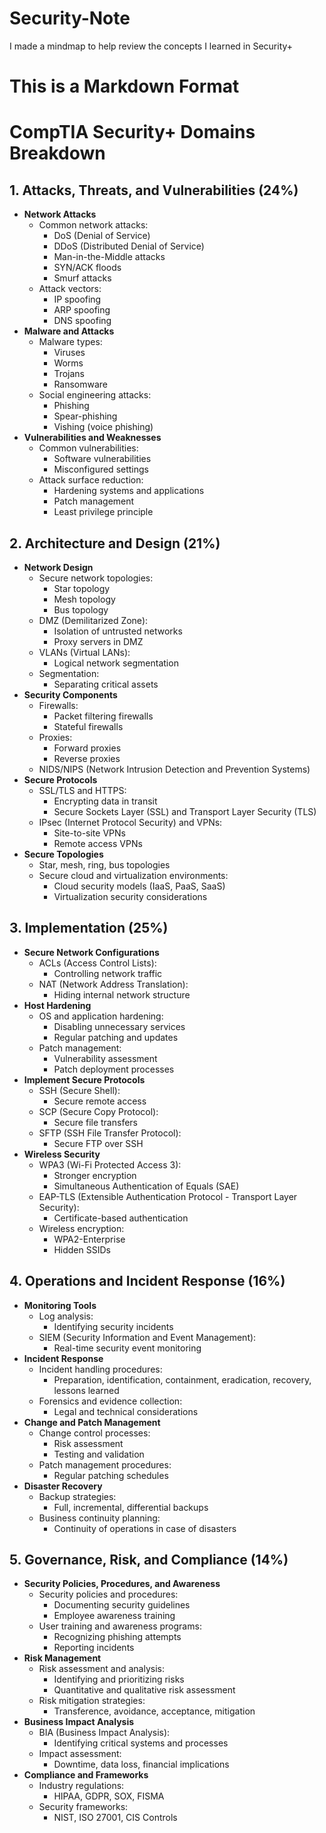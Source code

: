 # Security-Note

I made a mindmap to help review the concepts I learned in Security+

# This is a Markdown Format

# CompTIA Security+ Domains Breakdown

## 1. Attacks, Threats, and Vulnerabilities (24%)
   - **Network Attacks**
     - Common network attacks:
       - DoS (Denial of Service)
       - DDoS (Distributed Denial of Service)
       - Man-in-the-Middle attacks
       - SYN/ACK floods
       - Smurf attacks
     - Attack vectors:
       - IP spoofing
       - ARP spoofing
       - DNS spoofing
   - **Malware and Attacks**
     - Malware types:
       - Viruses
       - Worms
       - Trojans
       - Ransomware
     - Social engineering attacks:
       - Phishing
       - Spear-phishing
       - Vishing (voice phishing)
   - **Vulnerabilities and Weaknesses**
     - Common vulnerabilities:
       - Software vulnerabilities
       - Misconfigured settings
     - Attack surface reduction:
       - Hardening systems and applications
       - Patch management
       - Least privilege principle

## 2. Architecture and Design (21%)
   - **Network Design**
     - Secure network topologies:
       - Star topology
       - Mesh topology
       - Bus topology
     - DMZ (Demilitarized Zone):
       - Isolation of untrusted networks
       - Proxy servers in DMZ
     - VLANs (Virtual LANs):
       - Logical network segmentation
     - Segmentation:
       - Separating critical assets
   - **Security Components**
     - Firewalls:
       - Packet filtering firewalls
       - Stateful firewalls
     - Proxies:
       - Forward proxies
       - Reverse proxies
     - NIDS/NIPS (Network Intrusion Detection and Prevention Systems)
   - **Secure Protocols**
     - SSL/TLS and HTTPS:
       - Encrypting data in transit
       - Secure Sockets Layer (SSL) and Transport Layer Security (TLS)
     - IPsec (Internet Protocol Security) and VPNs:
       - Site-to-site VPNs
       - Remote access VPNs
   - **Secure Topologies**
     - Star, mesh, ring, bus topologies
     - Secure cloud and virtualization environments:
       - Cloud security models (IaaS, PaaS, SaaS)
       - Virtualization security considerations

## 3. Implementation (25%)
   - **Secure Network Configurations**
     - ACLs (Access Control Lists):
       - Controlling network traffic
     - NAT (Network Address Translation):
       - Hiding internal network structure
   - **Host Hardening**
     - OS and application hardening:
       - Disabling unnecessary services
       - Regular patching and updates
     - Patch management:
       - Vulnerability assessment
       - Patch deployment processes
   - **Implement Secure Protocols**
     - SSH (Secure Shell):
       - Secure remote access
     - SCP (Secure Copy Protocol):
       - Secure file transfers
     - SFTP (SSH File Transfer Protocol):
       - Secure FTP over SSH
   - **Wireless Security**
     - WPA3 (Wi-Fi Protected Access 3):
       - Stronger encryption
       - Simultaneous Authentication of Equals (SAE)
     - EAP-TLS (Extensible Authentication Protocol - Transport Layer Security):
       - Certificate-based authentication
     - Wireless encryption:
       - WPA2-Enterprise
       - Hidden SSIDs

## 4. Operations and Incident Response (16%)
   - **Monitoring Tools**
     - Log analysis:
       - Identifying security incidents
     - SIEM (Security Information and Event Management):
       - Real-time security event monitoring
   - **Incident Response**
     - Incident handling procedures:
       - Preparation, identification, containment, eradication, recovery, lessons learned
     - Forensics and evidence collection:
       - Legal and technical considerations
   - **Change and Patch Management**
     - Change control processes:
       - Risk assessment
       - Testing and validation
     - Patch management procedures:
       - Regular patching schedules
   - **Disaster Recovery**
     - Backup strategies:
       - Full, incremental, differential backups
     - Business continuity planning:
       - Continuity of operations in case of disasters

## 5. Governance, Risk, and Compliance (14%)
   - **Security Policies, Procedures, and Awareness**
     - Security policies and procedures:
       - Documenting security guidelines
       - Employee awareness training
     - User training and awareness programs:
       - Recognizing phishing attempts
       - Reporting incidents
   - **Risk Management**
     - Risk assessment and analysis:
       - Identifying and prioritizing risks
       - Quantitative and qualitative risk assessment
     - Risk mitigation strategies:
       - Transference, avoidance, acceptance, mitigation
   - **Business Impact Analysis**
     - BIA (Business Impact Analysis):
       - Identifying critical systems and processes
     - Impact assessment:
       - Downtime, data loss, financial implications
   - **Compliance and Frameworks**
     - Industry regulations:
       - HIPAA, GDPR, SOX, FISMA
     - Security frameworks:
       - NIST, ISO 27001, CIS Controls
